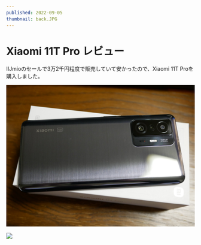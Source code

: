 ```yaml
---
published: 2022-09-05
thumbnail: back.JPG
---
```


# Xiaomi 11T Pro レビュー

IIJmioのセールで3万2千円程度で販売していて安かったので、Xiaomi 11T Proを購入しました。

![](back.JPG)

![](hand1.jpg)
